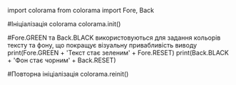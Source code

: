 import colorama
from colorama import Fore, Back

#Ініціалізація colorama
colorama.init()

#Fore.GREEN та Back.BLACK використовуються для задання кольорів тексту та фону, що покращує візуальну привабливість виводу
print(Fore.GREEN + 'Текст стає зеленим' + Fore.RESET)
print(Back.BLACK + 'Фон стає чорним' + Back.RESET)

#Повторна ініціалізація
colorama.reinit()

